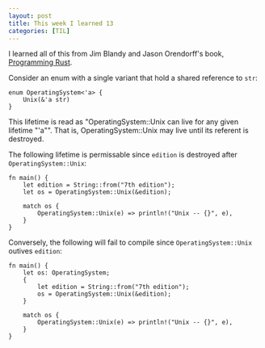 ```yaml
---
layout: post
title: This week I learned 13
categories: [TIL]
---
```

I learned all of this from Jim Blandy and Jason Orendorff's book,
[Programming Rust](http://shop.oreilly.com/product/0636920040385.do).

Consider an enum with a single variant that hold a shared reference to `str`:
```
enum OperatingSystem<'a> {
    Unix(&'a str)
}
```

This lifetime is read as "OperatingSystem::Unix can live for any given lifetime "'a"". That is,
OperatingSystem::Unix may live until its referent is destroyed.

The following lifetime is permissable since `edition` is destroyed after `OperatingSystem::Unix`:
```
fn main() {
    let edition = String::from("7th edition");
    let os = OperatingSystem::Unix(&edition);

    match os {
        OperatingSystem::Unix(e) => println!("Unix -- {}", e),
    }
}
```

Conversely, the following will fail to compile since `OperatingSystem::Unix` outives `edition`:
```
fn main() {
    let os: OperatingSystem;
    {
        let edition = String::from("7th edition");
        os = OperatingSystem::Unix(&edition);
    }

    match os {
        OperatingSystem::Unix(e) => println!("Unix -- {}", e),
    }
}
```
